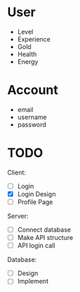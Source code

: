 # User
- Level
- Experience
- Gold
- Health
- Energy

# Account
- email
- username
- password

# TODO

Client:
 - [ ] Login
 - [x] Login Design
 - [ ] Profile Page
  
 Server:
 - [ ] Connect database
 - [ ] Make API structure
 - [ ] API login call
  
 Database:
 - [ ] Design
 - [ ] Implement
